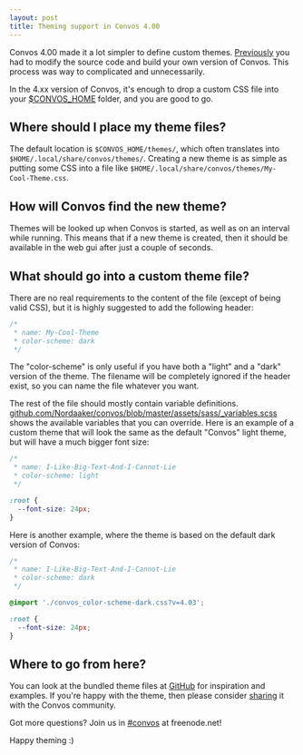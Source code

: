 ```yaml
---
layout: post
title: Theming support in Convos 4.00
---
```


Convos 4.00 made it a lot simpler to define custom themes.
[Previously](/2019/11/2/custom-styling.html) you had to modify the source code
and build your own version of Convos. This process was way to complicated and
unnecessarily.

<!--more-->

In the 4.xx version of Convos, it's enough to drop a custom CSS file into your
[$CONVOS_HOME](/doc/faq.html) folder, and you are good to go.

## Where should I place my theme files?

The default location is `$CONVOS_HOME/themes/`, which often translates into
`$HOME/.local/share/convos/themes/`. Creating a new theme is as simple as
putting some CSS into a file like
`$HOME/.local/share/convos/themes/My-Cool-Theme.css`.

## How will Convos find the new theme?

Themes will be looked up when Convos is started, as well as on an interval
while running. This means that if a new theme is created, then it should be
available in the web gui after just a couple of seconds.

## What should go into a custom theme file?

There are no real requirements to the content of the file (except of being
valid CSS), but it is highly suggested to add the following header:

```css
/*
 * name: My-Cool-Theme
 * color-scheme: dark
 */
```

The "color-scheme" is only useful if you have both a "light" and a "dark"
version of the theme. The filename will be completely ignored if the header
exist, so you can name the file whatever you want.

The rest of the file should mostly contain variable definitions.
[github.com/Nordaaker/convos/blob/master/assets/sass/_variables.scss](https://github.com/Nordaaker/convos/blob/master/assets/sass/_variables.scss)
shows the available variables that you can override. Here is an example of a
custom theme that will look the same as the default "Convos" light theme, but
will have a much bigger font size:

```css
/*
 * name: I-Like-Big-Text-And-I-Cannot-Lie
 * color-scheme: light
 */

:root {
  --font-size: 24px;
}
```

Here is another example, where the theme is based on the default dark version
of Convos:

```css
/*
 * name: I-Like-Big-Text-And-I-Cannot-Lie
 * color-scheme: dark
 */

@import './convos_color-scheme-dark.css?v=4.03';

:root {
  --font-size: 24px;
}
```

## Where to go from here?

You can look at the bundled theme files at
[GitHub](https://github.com/Nordaaker/convos/tree/master/public/themes) for
inspiration and examples. If you're happy with the theme, then please consider
[sharing](https://github.com/Nordaaker/convos/pulls) it with the Convos
community.

Got more questions? Join us in [#convos](irc://irc.freenode.net/%23convos)
at freenode.net!

Happy theming :)
